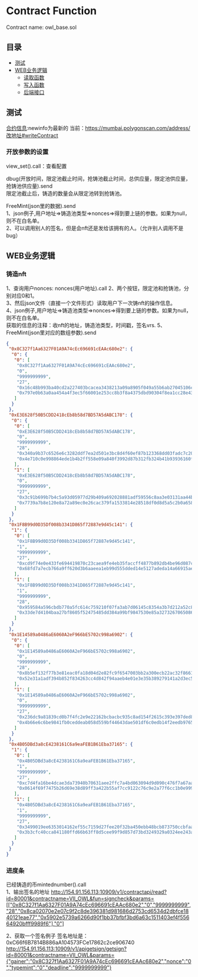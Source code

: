# Contract Function
Contract name: owl_base.sol
## 目录
* [测试](#测试)
* [WEB业务逻辑](#WEB业务逻辑)
    * [读取函数](#读取函数)
    * [写入函数](#写入函数)
    * [后端接口](#后端接口)
## 测试
[合约信息](../Hardhat_Contract/deployments/newinfo/VII_OWL.json):newinfo为最新的
当前：https://mumbai.polygonscan.com/address/改地址#writeContract

### 开放参数的设置
view_set().call：查看配置

dbug(开放时间，限定池截止时间，抢铸池截止时间，总供应量，限定池供应量，抢铸池供应量).send  
限定池截止后，铸造的数量会从限定池转到抢铸池。  

FreeMint(json里的数据).send  
1、json例子,用户地址=>铸造池类型=>nonces=>得到要上链的参数。如果为null，则不在白名单。  
2、可以调用别人的签名，但是会nft还是发给该拥有的人。（允许别人调用不是bug）

## WEB业务逻辑
### 铸造nft  
1、查询用户nonces: nonces(用户地址).call
2、两个按钮，限定池和抢铸池，分别对应0和1。  
3、然后json文件（直接一个文件形式）读取用户下一次铸nft的操作信息。  
4、json例子,用户地址=>铸造池类型=>nonces=>得到要上链的参数。如果为null，则不在白名单。  
获取的信息的注释：收nft的地址，铸造池类型，时间戳，签名vrs.
5、FreeMint(json里对应的数组参数).send
```json
{
 "0x8C327f1Aa6327F01A9A74cEc696691cEAAc680e2": {
  "0": {
   "0": [
    "0x8C327f1Aa6327F01A9A74cEc696691cEAAc680e2",
    "0",
    "9999999999",
    "27",
    "0x16c48b993ba40cd2a227403bcacea3438213a09a8905f049a55b6ab27045106c",
    "0x797e0b63a0aa454a4f3ec5f66001e253cc8b3f8a4375dbd90304f8ea1cc28e43"
   ]
  }
 },
 "0xE3E628f50B5CDD2418cEb8b58d7BD57A5dABC178": {
  "0": {
   "0": [
    "0xE3E628f50B5CDD2418cEb8b58d7BD57A5dABC178",
    "0",
    "9999999999",
    "28",
    "0x340a9b37c6526e6c3282ddf7ea2d501e3bc8d4f60ef87b123368dd03fadc7c20",
    "0x4e710c0e998864ede1b4b2ff558e09a840f3992d87b312fb324b41b93936160f"
   ],
   "1": [
    "0xE3E628f50B5CDD2418cEb8b58d7BD57A5dABC178",
    "0",
    "9999999999",
    "27",
    "0x3c91b699b7b4c5a93d05977d29b409a692028881adf59556c8aa3e03131aa44b",
    "0x7739a7b8e120e8a72a89ec0e26cac379fa1533814e28518df0d8d5a5c2b0a658"
   ]
  }
 },
 "0x1F8B99d0D35Df008b3341D865f72887e9d45c141": {
  "1": {
   "0": [
    "0x1F8B99d0D35Df008b3341D865f72887e9d45c141",
    "1",
    "9999999999",
    "27",
    "0xcd9f74e0e433fe694419870c23caea9fe4eb35faccff4877b892db4be96d087c",
    "0x68fd7a7ecb766a9ff620d3b6aaeea1eb99d555dded14e5127adeda14a66915ae"
   ],
   "1": [
    "0x1F8B99d0D35Df008b3341D865f72887e9d45c141",
    "1",
    "9999999999",
    "28",
    "0x959584a596cbdb770a5fc614c759210f07fa3ab7d06145c8354a3b7d212a52c8",
    "0x33de7d4104baa27bf8605f52475485dd384a99bf9847530e85a3273267065086"
   ]
  }
 },
 "0x1E14589a0486aE6060A2eF966bE5702c998a6902": {
  "0": {
   "0": [
    "0x1E14589a0486aE6060A2eF966bE5702c998a6902",
    "0",
    "9999999999",
    "28",
    "0x8b5ef132f77b3e81eac0fa18d04d2e82fc9f6547003bb2a300ecb22ac32f8661",
    "0x52e31a1adf394b852f834263cc4d842f94aaeb4e01e3e35b389279141a2d3ec5"
   ],
   "1": [
    "0x1E14589a0486aE6060A2eF966bE5702c998a6902",
    "0",
    "9999999999",
    "27",
    "0x236dc9a81839cd0b7f4fc2e9e22162bcbacbc935c8ad154f2615c393e397ded8",
    "0x4b66e6c6be9841fb0ceddeab058d559bf44643dae501df6c0edb14f2eedb9765"
   ]
  }
 },
 "0x4B05DBd3a8cE4238161C6a9eaFEB1B61Eba37165": {
  "1": {
   "0": [
    "0x4B05DBd3a8cE4238161C6a9eaFEB1B61Eba37165",
    "1",
    "9999999999",
    "27",
    "0xc7d4fa16be4dcae3da73940b70631aee2ffc7a4bd063094d9d090c476f7a67aa",
    "0x0614f69f7475b26d69e38d89ff3a422b55af7cc9122c76c9e2a77f6cc1b0e999"
   ],
   "1": [
    "0x4B05DBd3a8cE4238161C6a9eaFEB1B61Eba37165",
    "1",
    "9999999999",
    "27",
    "0x3499019ee6353014162ef55c7159d27fee20f32ba450ebb48bcb873750ccbfaa",
    "0x3b3cfc40cca841180ffd66b63ff8d5cee99f9d857d73bd3249329a0324ee243a"
   ]
  }
 }
}
```
### 进度条
已经铸造的币mintednumber().call  
1、输出签名的地址
http://154.91.156.113:10909/v1/contractapi/read?id=80001&contractname=VII_OWL&fun=signcheck&params=[["0x8C327f1Aa6327F01A9A74cEc696691cEAAc680e2","0","9999999999","28","0x8ca02070e2e07c9f2c8de396381d981686d2753cd6534d2dbfce1840121eae77","0x5902e5739a6266d90f1bb37bfbf3bd6a63c1511403ef4f55664920bfff9989f6"],"0"]

2、获取一个签名例子 签名地址是：0xC66f6B7814B886aA104573FCe17862c2ce906740
http://154.91.156.113:10909/v1/apigetsign/getsign?id=80001&contractname=VII_OWL&params={"gainer":"0x8C327f1Aa6327F01A9A74cEc696691cEAAc680e2","nonce":"0","typemint":"0","deadline":"9999999999"}